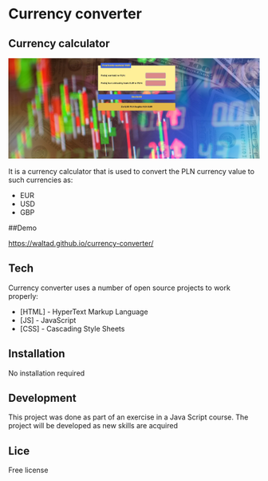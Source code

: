 # Currency converter
## Currency calculator

![Version 1.1](images\version-1-1-scren.jpg)

It is a currency calculator that is used to convert the PLN currency value to such currencies as:

- EUR
- USD
- GBP

##Demo

https://waltad.github.io/currency-converter/

## Tech

Currency converter uses a number of open source projects to work properly:

- [HTML] - HyperText Markup Language
- [JS] - JavaScript
- [CSS] - Cascading Style Sheets

## Installation

No installation required

## Development

This project was done as part of an exercise in a Java Script course.
The project will be developed as new skills are acquired

## Lice

Free license